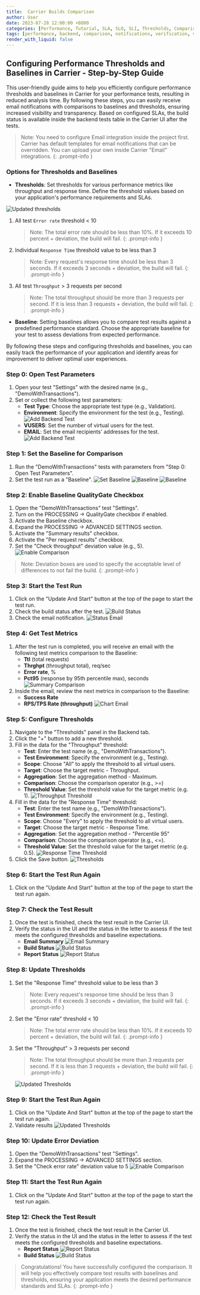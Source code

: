```yaml
---
title:  Carrier Builds Comparison
author: User
date: 2023-07-28 12:00:00 +0800
categories: [Performance, Tutorial, SLA, SLO, SLI, Thresholds, Comparison, Baseline, NFRs]
tags: [performance, backend, comparison, notifications, verification, validation, quality gate]
render_with_liquid: false
---
```


## Configuring Performance Thresholds and Baselines in Carrier - Step-by-Step Guide
 
This user-friendly guide aims to help you efficiently configure performance thresholds and baselines in Carrier for your performance tests, resulting in reduced analysis time.
By following these steps, you can easily receive email notifications with comparisons to baselines and thresholds, ensuring increased visibility and transparency. 
Based on configured SLAs, the build status is available inside the backend tests table in the Carrier UI after the tests.

> Note: You need to configure Email integration inside the project first. Carrier has default templates for email notifications that can be overridden. You can upload your own inside Carrier "Email" integrations.
{: .prompt-info }

### Options for Thresholds and Baselines

- **Thresholds**: Set thresholds for various performance metrics like throughput and response time. Define the threshold values based on your application's performance requirements and SLAs.

![Updated thresholds](/assets/posts_img/updated_thresholds.png)

1. All test `Error rate` threshold < 10 

    > Note: The total error rate should be less than 10%. If it exceeds 10 percent + deviation, the build will fail.
    {: .prompt-info }
2. Individual `Response Time` threshold value to be less than 3 

    > Note: Every request's response time should be less than 3 seconds. If it exceeds 3 seconds + deviation, the build will fail.
    {: .prompt-info }

3. All test `Throughput` > 3 requests per second 

    > Note: The total throughput should be more than 3 requests per second. If it is less than 3 requests + deviation, the build will fail.
    {: .prompt-info }

- **Baseline**: Setting baselines allows you to compare test results against a predefined performance standard. Choose the appropriate baseline for your test to assess deviations from expected performance.

By following these steps and configuring thresholds and baselines, you can easily track the performance of your application and identify areas for improvement to deliver optimal user experiences.

### Step 0: Open Test Parameters

1. Open your test "Settings" with the desired name (e.g., "DemoWithTransactions").
2. Set or collect the following test parameters:
   - **Test Type**: Choose the appropriate test type (e.g., Validation).
   - **Environment**: Specify the environment for the test (e.g., Testing).
   ![Add Backend Test](/assets/posts_img/test_types_config.png)
   - **VUSERS**: Set the number of virtual users for the test.
   - **EMAIL**: Set the email recipients' addresses for the test.
   ![Add Backend Test](/assets/posts_img/emial_recipients.png)

### Step 1: Set the Baseline for Comparison

1. Run the "DemoWithTransactions" tests with parameters from "Step 0: Open Test Parameters".
2. Set the test run as a "Baseline".
   ![Set Baseline](/assets/posts_img/Set_baseline.png)
   ![Baseline](/assets/posts_img/baseline_1.png)
   ![Baseline](/assets/posts_img/baseline_2.png)

### Step 2: Enable Baseline QualityGate Checkbox

1. Open the "DemoWithTransactions" test "Settings".
2. Turn on the PROCESSING -> QualityGate checkbox if enabled.
3. Activate the Baseline checkbox.
4. Expand the PROCESSING -> ADVANCED SETTINGS section.
5. Activate the "Summary results" checkbox.
6. Activate the "Per request results" checkbox.
7. Set the "Check throughput" deviation value (e.g., 5).
   ![Enable Comparison](/assets/posts_img/enable_comparison.png)

> Note: Deviation boxes are used to specify the acceptable level of differences to not fail the build.
{: .prompt-info }

### Step 3: Start the Test Run

1. Click on the "Update And Start" button at the top of the page to start the test run.
2. Check the build status after the test.
   ![Build Status](/assets/posts_img/build_status.png)
3. Check the email notification.
   ![Status Email](/assets/posts_img/status_email.png)

### Step 4: Get Test Metrics

1. After the test run is completed, you will receive an email with the following test metrics comparison to the Baseline:
   - **Ttl** (total requests)
   - **Thrghpt** (throughput total), req/sec
   - **Error rate**, %
   - **Pct95** (response by 95th percentile max), seconds
   ![Summary Comparison](/assets/posts_img/summary_comparison.png)
2. Inside the email, review the next metrics in comparison to the Baseline:
   - **Success Rate**
   - **RPS/TPS Rate (throughput)**
   ![Chart Email](/assets/posts_img/chart_email.png)

### Step 5: Configure Thresholds

1. Navigate to the "Thresholds" panel in the Backend tab.
2. Click the "+" button to add a new threshold.
3. Fill in the data for the "Throughput" threshold:
   - **Test**: Enter the test name (e.g., "DemoWithTransactions").
   - **Test Environment**: Specify the environment (e.g., Testing).
   - **Scope**: Choose "All" to apply the threshold to all virtual users.
   - **Target**: Choose the target metric - Throughput.
   - **Aggregation**: Set the aggregation method - Maximum.
   - **Comparison**: Choose the comparison operator (e.g., >=)
   - **Threshold Value**: Set the threshold value for the target metric (e.g. 1).
   ![Throughput Threshold](/assets/posts_img/throughput_threshold.png)
4. Fill in the data for the "Response Time" threshold:
   - **Test**: Enter the test name (e.g., "DemoWithTransactions").
   - **Test Environment**: Specify the environment (e.g., Testing).
   - **Scope**: Choose "Every" to apply the threshold to all virtual users.
   - **Target**: Choose the target metric - Response Time.
   - **Aggregation**: Set the aggregation method - "Percentile 95"
   - **Comparison**: Choose the comparison operator (e.g., <=).
   - **Threshold Value**: Set the threshold value for the target metric (e.g. 0.5).
   ![Response Time Threshold](/assets/posts_img/response_time_threshold.png)
5. Click the Save button.
   ![Thresholds](/assets/posts_img/thresholds.png)

### Step 6: Start the Test Run Again

1. Click on the "Update And Start" button at the top of the page to start the test run again.

### Step 7: Check the Test Result

1. Once the test is finished, check the test result in the Carrier UI.
2. Verify the status in the UI and the status in the letter to assess if the test meets the configured thresholds and baseline expectations.
   - **Email Summary**
   ![Email Summary](/assets/posts_img/email_summary_1.png)
   - **Build Status**
   ![Build Status](/assets/posts_img/success_builds.png)
   - **Report Status**
   ![Report Status](/assets/posts_img/success_report.png)

### Step 8: Update Thresholds

1. Set the "Response Time" threshold value to be less than 3 
    > Note: Every request's response time should be less than 3 seconds. If it exceeds 3 seconds + deviation, the build will fail.
    {: .prompt-info }

2. Set the "Error rate" threshold < 10 
    > Note: The total error rate should be less than 10%. If it exceeds 10 percent + deviation, the build will fail.
    {: .prompt-info }
3. Set the "Throughput" > 3 requests per second 
    > Note: The total throughput should be more than 3 requests per second. If it is less than 3 requests + deviation, the build will fail.
    {: .prompt-info }

   ![Updated Thresholds](/assets/posts_img/updated_thresholds.png)

### Step 9: Start the Test Run Again

1. Click on the "Update And Start" button at the top of the page to start the test run again.
2. Validate results 
   ![Updated Thresholds](/assets/posts_img/validated_results.png)

### Step 10: Update Error Deviation

1. Open the "DemoWithTransactions" test "Settings".
2. Expand the PROCESSING -> ADVANCED SETTINGS section.
3. Set the "Check error rate" deviation value to 5
   ![Enable Comparison](/assets/posts_img/enable_comparison.png)

### Step 11: Start the Test Run Again

1. Click on the "Update And Start" button at the top of the page to start the test run again.

### Step 12: Check the Test Result

1. Once the test is finished, check the test result in the Carrier UI.
2. Verify the status in the UI and the status in the letter to assess if the test meets the configured thresholds and baseline expectations.
   - **Report Status**
   ![Report Status](/assets/posts_img/success_report.png)
   - **Build Status**
   ![Build Status](/assets/posts_img/success_builds.png)

> Congratulations! You have successfully configured the comparison. It will help you effectively compare test results with baselines and thresholds, ensuring your application meets the desired performance standards and SLAs.
{: .prompt-info }
